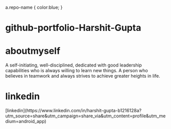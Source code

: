 a.repo-name {
   color:blue;
   }

# github-portfolio-Harshit-Gupta
<h1>aboutmyself</h1>
A self-initiating, well-disciplined, dedicated with good leadership capabilities who is always willing to learn new things. A person who believes in teamwork and always strives to achieve greater heights in life.

<h1>linkedin</h1>
[linkedin](https://www.linkedin.com/in/harshit-gupta-b1216128a?utm_source=share&utm_campaign=share_via&utm_content=profile&utm_medium=android_app)
